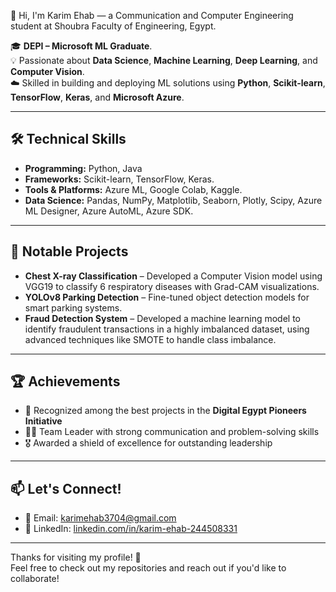 👋 Hi, I'm Karim Ehab — a Communication and Computer Engineering student at Shoubra Faculty of Engineering, Egypt.

🎓 **DEPI – Microsoft ML Graduate**.  
💡 Passionate about **Data Science**, **Machine Learning**, **Deep Learning**, and **Computer Vision**.  
☁️ Skilled in building and deploying ML solutions using **Python**, **Scikit-learn**, **TensorFlow**, **Keras**, and **Microsoft Azure**.

---

## 🛠️ Technical Skills
- **Programming:** Python, Java  
- **Frameworks:** Scikit-learn, TensorFlow, Keras.
- **Tools & Platforms:** Azure ML, Google Colab, Kaggle. 
- **Data Science:** Pandas, NumPy, Matplotlib, Seaborn, Plotly, Scipy, Azure ML Designer, Azure AutoML, Azure SDK.

---

## 📌 Notable Projects
- **Chest X-ray Classification** – Developed a Computer Vision model using VGG19 to classify 6 respiratory diseases with Grad-CAM visualizations.  
- **YOLOv8 Parking Detection** – Fine-tuned object detection models for smart parking systems.
- **Fraud Detection System** – Developed a machine learning model to identify fraudulent transactions in a highly imbalanced dataset, using advanced techniques like SMOTE to handle class imbalance.

---

## 🏆 Achievements
- 🥇 Recognized among the best projects in the **Digital Egypt Pioneers Initiative**  
- 🧑‍💼 Team Leader with strong communication and problem-solving skills  
- 🎖️ Awarded a shield of excellence for outstanding leadership

---

## 📫 Let's Connect!
- 📧 Email: [karimehab3704@gmail.com](mailto:karimehab3704@gmail.com)  
- 💼 LinkedIn: [linkedin.com/in/karim-ehab-244508331](https://www.linkedin.com/in/karim-ehab-244508331/)

---

Thanks for visiting my profile! 🚀  
Feel free to check out my repositories and reach out if you'd like to collaborate!

